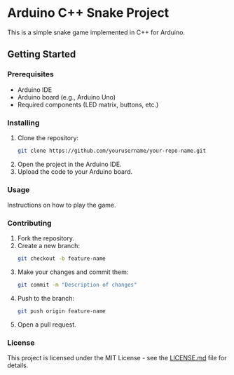 # Arduino C++ Snake Project

This is a simple snake game implemented in C++ for Arduino.

## Getting Started

### Prerequisites

- Arduino IDE
- Arduino board (e.g., Arduino Uno)
- Required components (LED matrix, buttons, etc.)

### Installing

1. Clone the repository:
    ```sh
    git clone https://github.com/yourusername/your-repo-name.git
    ```
2. Open the project in the Arduino IDE.
3. Upload the code to your Arduino board.

### Usage

Instructions on how to play the game.

### Contributing

1. Fork the repository.
2. Create a new branch:
    ```sh
    git checkout -b feature-name
    ```
3. Make your changes and commit them:
    ```sh
    git commit -m "Description of changes"
    ```
4. Push to the branch:
    ```sh
    git push origin feature-name
    ```
5. Open a pull request.

### License

This project is licensed under the MIT License - see the [LICENSE.md](LICENSE.md) file for details.
